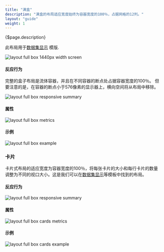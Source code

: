```yaml
---
title: "满盒"
description: "满盒的布局适应宽度始终为容器宽度的100％，占据网格的12列。"
layout: "guide"
weight: 1
---
```


<div class="page-description">{$page.description}</div> 

 此布局用于[数据集显示](../../patterns/dataset_display.html) 模版.


![layout full box 1440px width screen](../../../images/layoutfb01.jpg)

#### 反应行为

完整的盒子布局是流体容器，并且在不同容器的断点处占据容器宽度的100％。
但要注意的是，在容器的断点小于576像素的显示器上，横向空间将从布局中移除。

![layout full box responsive summary](../../../images/layoutfbsummary.jpg)

#### 属性

![layout full box metrics](../../../images/layoutfbmetrics01.jpg)

#### 示例

![layout full box example](../../../images/layoutfbmetricsexample.jpg)


### 卡片

卡片式布局的适应宽度为容器宽度的100％，将每张卡片的大小和每行卡片的数量调整为不同的视口大小。这是我们可以在[数据集显示](../../patterns/dataset_display.html)等模板中找到的布局。

#### 反应行为

![layout full box responsive summary](../../../images/layoutfbcardssummary.jpg)

#### 属性

![layout full box cards metrics](../../../images/layoutfbcardsmetrics.jpg)

#### 示例

![layout full box cards example](../../../images/layoutfbcardsexample.jpg)

